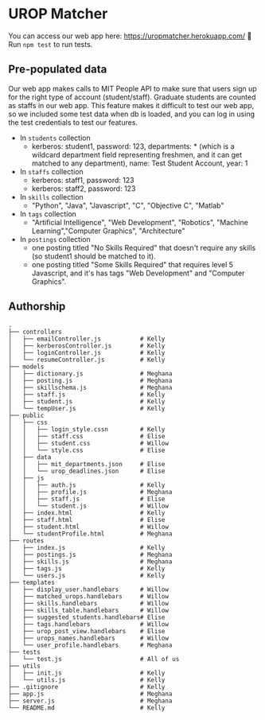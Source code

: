 # UROP Matcher

You can access our web app here: https://uropmatcher.herokuapp.com/ :pear: <br />
Run `npm test` to run tests. 

## Pre-populated data
Our web app makes calls to MIT People API to make sure that users sign up for the right type of account (student/staff). Graduate students are counted as staffs in our web app. This feature makes it difficult to test our web app, so we included some test data when db is loaded, and you can log in using the test credentials to test our features. 
- In `students` collection
    * kerberos: student1, password: 123, departments: * (which is a wildcard department field representing freshmen, and it can get matched to any department), name: Test Student Account, year: 1
- In `staffs` collection
    * kerberos: staff1, password: 123
    * kerberos: staff2, password: 123
- In `skills` collection
    * "Python", "Java", "Javascript", "C", "Objective C", "Matlab"
- In `tags` collection
    * "Artificial Intelligence", "Web Development", "Robotics", "Machine Learning","Computer Graphics", "Architecture"
- In `postings` collection
    * one posting titled "No Skills Required" that doesn't require any skills (so student1 should be matched to it).
    * one posting titled "Some Skills Required" that requires level 5 Javascript, and it's has tags "Web Development" and "Computer Graphics".

## Authorship
    .
    ├── controllers
    │   ├── emailController.js           # Kelly
    │   ├── kerberosController.js        # Kelly
    │   ├── loginController.js           # Kelly
    │   └── resumeController.js          # Kelly
    ├── models                  
    │   ├── dictionary.js                # Meghana
    │   ├── posting.js                   # Meghana
    │   ├── skillschema.js               # Meghana
    │   ├── staff.js                     # Kelly
    │   ├── student.js                   # Kelly
    │   └── tempUser.js                  # Kelly
    ├── public                   
    │   ├── css
	│   │   ├── login_style.cssn         # Kelly
	│   │   ├── staff.css                # Elise
	│   │   ├── student.css              # Willow
	│   │   └── style.css                # Elise
    │   ├── data
	│   │   ├── mit_departments.json     # Elise
	│   │   └── urop_deadlines.json      # Elise
    │   ├── js
	│   │   ├── auth.js                  # Kelly
	│   │   ├── profile.js               # Meghana
	│   │   ├── staff.js                 # Elise
	│   │   └── student.js               # Willow
    │   ├── index.html                   # Kelly
    │   ├── staff.html                   # Elise
    │   ├── student.html                 # Willow
    │   └── studentProfile.html          # Meghana
    ├── routes
    │   ├── index.js                     # Kelly
    │   ├── postings.js                  # Meghana
    │   ├── skills.js                    # Meghana
    │   ├── tags.js                      # Kelly
    │   └── users.js                     # Kelly
    ├── templates
    │   ├── display_user.handlebars      # Willow
    │   ├── matched_urops.handlebars     # Willow
    │   ├── skills.handlebars            # Willow
    │   ├── skills_table.handlebars      # Willow
    │   ├── suggested_students.handlebars# Elise
    │   ├── tags.handlebars              # Willow
    │   ├── urop_post_view.handlebars    # Elise
    │   ├── urops_names.handlebars       # Willow
    │   └── user_profile.handlebars      # Meghana
    ├── tests                    
    │   └── test.js                      # All of us
    ├── utils   
    │   ├── init.js                      # Kelly
    │   └── utils.js                     # Kelly                         
    ├── .gitignore                       # Kelly    
    ├── app.js                           # Meghana
    ├── server.js                        # Meghana
    └── README.md                        # Kelly
